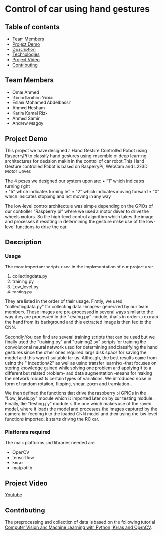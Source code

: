 # Control of car using hand gestures

## Table of contents
- [Team Members](#team-members)
- [Project Demo](#project-demo)
- [Description](#description)
- [Technologies](#technologies)
- [Project Video](#project-video)
- [Contributing](#contributing)



## Team Members
- Omar Ahmed
- Karim Ibrahim Yehia
- Eslam Mohamed Abdelbassir
- Ahmed Hesham
- Karim Kamal Rizk
- Ahmed Samir
- Andrew Magdy



## Project Demo
This project we have designed a Hand Gesture Controlled Robot using RasperryPi to classify hand gestures using ensemble of deep learning architectures for decision makin in the control of car robot.This Hand Gesture controlled Robot is based on RasperryPi, WebCam and L293D Motor Driver. 

The 4 poses we designed our system upon are:
•	“1” which indicates turning right 	
•	“5” which indicates turning left
•	“2” which indicates moving forward
•	“0” which indicates stopping and not moving in any way

The low-level control architecture was simple depending on the GPIOs of our controller “Raspberry pi” where we used a motor driver to drive the wheels motors.
So the high-level control algorithm which takes the image and processes it resulting in determining the gesture make use of the low-level functions to drive the car.

## Description

### Usage

The most important scripts used in the implementation of our project are:
 1) collectingdata.py
 2) training.py
 3) Low_level.py
 4) testing.py
 
They are listed in the order of their usage. Firstly, we used "collectingdata.py" for collecting data -images- generated by our team members. These images are pre-processed in several ways similar to the way they are processed in the "testing.py" module, that's in order to extract the hand from its background and this extracted image is then fed to the CNN.

Secondly,You can find are several training scripts that can be used but we finally used the "training.py" and "training2.py" scripts for training the convolutional neural network used for determining and classifying the hand gestures since the other ones required large disk space for saving the model and this wasn't suitable for us. Although, the best results came from using the " inceptionV2" as well as using transfer learning -that focuses on storing knowledge gained while solving one problem and applying it to a different but related problem- and data augmentation -means for making the network robust to certain types of variations. We introduced noise in form of random rotation, flipping, shear, zoom and translation-. 

We then defined the functions that drive the raspberry pi GPIOs in the "Low_levels.py" module which is imported later on by our testing module. Finally, the "testing.py" module is the one which makes use of the saved model, where it loads the model and processes the images captured by the camera for feeding it to the loaded CNN model and then using the low level functions imported, it starts driving the RC car. 


### Platforms required

The main platforms and libraries needed are:
 - OpenCV
 - tensorflow
 - keras
 - matplotlib


## Project Video
[Youtube](https://youtu.be/YxlOvFcngS4)


## Contributing
The preprocessing and collection of data is based on the following tutorial [ Computer Vision and Machine Learning with Python, Keras and OpenCV](https://github.com/jrobchin/Computer-Vision-Basics-with-Python-Keras-and-OpenCV/).


